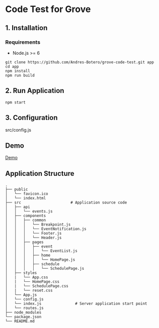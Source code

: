 # Code Test for Grove

## 1. Installation

### Requirements
- Node.js >= 6

```shell
git clone https://github.com/Andres-Botero/grove-code-test.git app
cd app
npm install
npm run build
```

## 2. Run Application

```shell
npm start
```

## 3. Configuration

src/config.js

## Demo

[Demo](http://grove.andresbotero.com)


## Application Structure

```
.
├── public                   
│   └── favicon.ico
│   └── index.html              
├── src                      # Application source code
│   ├── api                      
│   │   └── events.js
│   ├── components                  
│   │   ├── common           
│   │   │   └── Breakpoint.js
│   │   │   └── EventNotification.js
│   │   │   └── Footer.js
│   │   │   └── Header.js
│   │   ├── pages
│   │   │   ├── event
│   │   │   │   └── EventList.js
│   │   │   ├── home
│   │   │   │   └── HomePage.js
│   │   │   ├── schedule
│   │   │   │   └── SchedulePage.js
│   ├── styles               
│   |   └── App.css            
│   |   └── HomePage.css             
│   |   └── SchedulePage.css  
│   |   └── reset.css
│   └── App.js             
│   └── config.js
│   └── index.js               # Server application start point
│   └── routes.js           
├── node_modules             
└── package.json
└── README.md 
```
